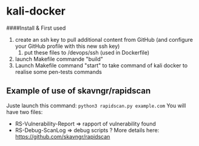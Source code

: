 # kali-docker

####Install & First used
1. create an ssh key to pull additional content from GitHub (and configure your GitHub profile with this new ssh key)
   1. put these files to /devops/ssh (used in Dockerfile)
2. launch Makefile commande "build"
3. Launch Makefile command "start" to take command of kali docker to realise some pen-tests commands

## Example of use of skavngr/rapidscan
Juste launch this command:
`python3 rapidscan.py example.com`
You will have two files:
- RS-Vulnerability-Report => rapport of vulnerability found
- RS-Debug-ScanLog => debug scripts ?
More details here: https://github.com/skavngr/rapidscan